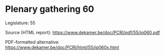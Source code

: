 # Plenary gathering 60

Legislature: 55

Source (HTML report): https://www.dekamer.be/doc/PCRI/pdf/55/ip060.pdf

PDF-formatted alternative: https://www.dekamer.be/doc/PCRI/html/55/ip060x.html

